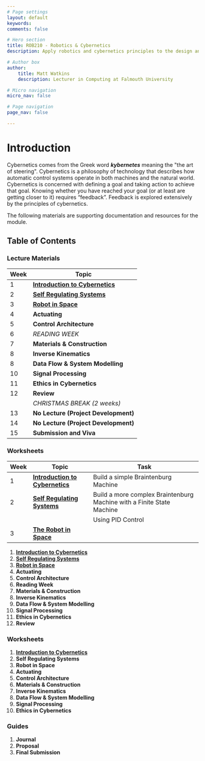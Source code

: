 ```yaml
---
# Page settings
layout: default
keywords:
comments: false

# Hero section
title: ROB210 - Robotics & Cybernetics
description: Apply robotics and cybernetics principles to the design and development of simple robot prototypes.

# Author box
author:
    title: Matt Watkins
    description: Lecturer in Computing at Falmouth University

# Micro navigation
micro_nav: false

# Page navigation
page_nav: false

---
```


# Introduction

Cybernetics comes from the Greek word ***kybernetes*** meaning the "the art of steering". Cybernetics is a philosophy of technology that describes how automatic control systems operate in both machines and the natural world. Cybernetics is concerned with defining a goal and taking action to achieve that goal. Knowing whether you have reached your goal (or at least are getting closer to it) requires “feedback”. Feedback is explored extensively by the principles of cybernetics.

The following materials are supporting documentation and resources for the module.

## Table of Contents

### Lecture Materials

|Week|Topic|
|--|--|
| 1 | **[Introduction to Cybernetics](../rob210/lectures/intro-cybernetics-lm "Introduction to Cybernetics")** |
| 2 | **[Self Regulating Systems](../rob210/lectures/self-regulating-systems-lm "Self Regulating Systems")** |
| 3 | **[Robot in Space](../rob210/lectures/robot-in-space-lm "Robot in Space")** |
| 4 | **Actuating**|
| 5 | **Control Architecture**|
| 6 | *READING WEEK*|
| 7 |**Materials & Construction**|
| 8 |**Inverse Kinematics**|
| 8 |**Data Flow & System Modelling**|
| 10 |**Signal Processing**|
| 11 |**Ethics in Cybernetics**|
| 12 |**Review**|
|  |*CHRISTMAS BREAK (2 weeks)*|
| 13 |**No Lecture (Project Development)**|
| 14 |**No Lecture (Project Development)**|
| 15 |**Submission and Viva**|

### Worksheets
|Week|Topic|Task|
|--|--|--|
| 1 | **[Introduction to Cybernetics](../rob210/worksheets/intro-cybernetics-ws "Introduction to Cybernetics")**| Build a simple Braintenburg Machine|
| 2 | **[Self Regulating Systems](../rob210/worksheets/intro-cybernetics-ws "Introduction to Cybernetics")**| Build a more complex Braintenburg Machine with a Finite State Machine|
|  || Using PID Control|
| 3 |**[The Robot in Space](../rob210/worksheets/intro-cybernetics-ws "Introduction to Cybernetics")**||

1. **[Introduction to Cybernetics](../rob210/lectures/intro-cybernetics-lm "Introduction to Cybernetics")**
2. **[Self Regulating Systems](../rob210/lectures/self-regulating-systems-lm "Self Regulating Systems")**
3. **[Robot in Space](../rob210/lectures/robot-in-space-lm "Robot in Space")**
4. **Actuating**
5. **Control Architecture**
6. **Reading Week**
7. **Materials & Construction**
8. **Inverse Kinematics**
9. **Data Flow & System Modelling**
10. **Signal Processing**
11. **Ethics in Cybernetics**
12. **Review** 

### Worksheets
1. **[Introduction to Cybernetics](../rob210/worksheets/intro-cybernetics-ws "Introduction to Cybernetics")**
2. **Self Regulating Systems**
3. **Robot in Space**
4. **Actuating**
5. **Control Architecture**
6. **Materials & Construction**
7. **Inverse Kinematics**
8. **Data Flow & System Modelling**
9. **Signal Processing**
10. **Ethics in Cybernetics** 

### Guides
1. **Journal**
2. **Proposal**
3. **Final Submission**
<!--stackedit_data:
eyJoaXN0b3J5IjpbLTk4MDUwMDcxMywtMTM3NTk5Njg2NCwxNT
U3NDAzODk3LDgwNzM4MzE2NCw2MDcwNjM1MjQsLTE4OTg5NTUw
MzYsNTg3NTU5NTM5LDE1NTQ1MzcxNzksLTE4NzcwNDUzOTUsLT
E2NzIxMjcxNjMsMTg3OTcxODM1NiwyMDIzMTc2MjA3LDEwOTE5
NTA1NjIsMzIxNTg2ODA2LC01MDkyOTgzNjAsOTgwNDIzNDcwLD
E0NTU2MzU2NzMsLTEwNjgyODAzMjksMTQ2NzU3ODU0Niw2MTc3
NjI1MzZdfQ==
-->
